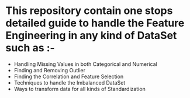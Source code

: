 # This repository contain one stops detailed guide to handle the Feature Engineering in any kind of DataSet such as :-

- Handling Missing Values in both Categorical and Numerical
- Finding and Removing Outlier
- Finding the Correlation and Feature Selection
- Techniques to handle the Imbalanced DataSet
- Ways to transform data for all kinds of Standardization

